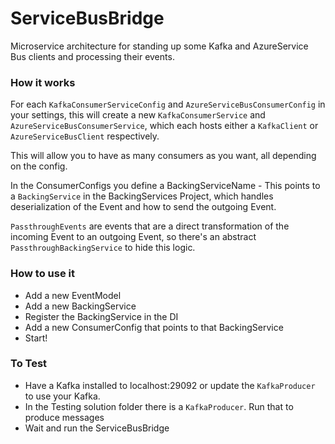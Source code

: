 # ServiceBusBridge

Microservice architecture for standing up some Kafka and AzureService Bus clients 
and processing their events.

### How it works

For each `KafkaConsumerServiceConfig` and `AzureServiceBusConsumerConfig` in your settings,
this will create a new `KafkaConsumerService` and `AzureServiceBusConsumerService`, 
which each hosts either a `KafkaClient` or `AzureServiceBusClient` respectively.

This will allow you to have as many consumers as you want, all depending on the config.

In the ConsumerConfigs you define a BackingServiceName - This points to a `BackingService` 
in the BackingServices Project, which handles deserialization of the Event and how to send the outgoing Event.

`PassthroughEvents` are events that are a direct transformation of the incoming Event to an outgoing Event, so there's
an abstract `PassthroughBackingService` to hide this logic.

### How to use it
* Add a new EventModel
* Add a new BackingService
* Register the BackingService in the DI
* Add a new ConsumerConfig that points to that BackingService
* Start!

### To Test
* Have a Kafka installed to localhost:29092 or update the `KafkaProducer` to use your Kafka.
* In the Testing solution folder there is a `KafkaProducer`.  Run that to produce messages
* Wait and run the ServiceBusBridge
